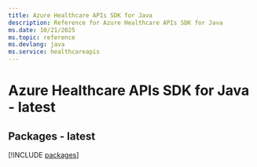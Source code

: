 ```yaml
---
title: Azure Healthcare APIs SDK for Java
description: Reference for Azure Healthcare APIs SDK for Java
ms.date: 10/21/2025
ms.topic: reference
ms.devlang: java
ms.service: healthcareapis
---
```

# Azure Healthcare APIs SDK for Java - latest
## Packages - latest
[!INCLUDE [packages](healthcare-apis-index.md)]